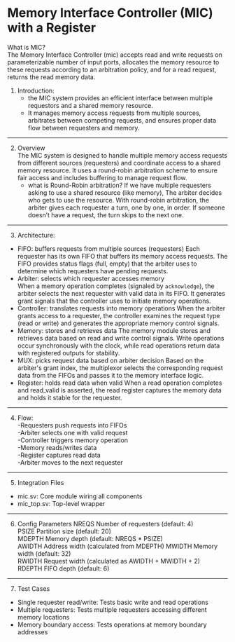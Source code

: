 # Memory Interface Controller (MIC) with a Register

What is MIC?  
The Memory Interface Controller (mic) accepts read and write requests on parameterizable number of input ports, allocates the memory resource to these requests according to an arbitration policy, and for a read request, returns the read memory data.

1. Introduction:  
   * the MIC system provides an efficient interface between multiple requestors and a shared memory resource.  
   * It manages memory access requests from multiple sources, arbitrates between competing requests, and ensures proper data flow between requesters and memory.
-------------
2. Overview  
The MIC system is designed to handle multiple memory access requests from different sources (requesters) and coordinate access to a shared memory resource. It uses a round-robin arbitration scheme to ensure fair access and includes buffering to manage request flow.
    * what is Round-Robin arbitration?
If we have multiple requesters asking to use a shared resource (like memory),
The arbiter decides who gets to use the resource. With round-robin arbitration, the arbiter gives each requester a turn, one by one, in order.
If someone doesn’t have a request, the turn skips to the next one.
-------------
3. Architecture:
   
- FIFO: buffers requests from multiple sources (requesters)
  Each requester has its own FIFO that buffers its memory access requests. The FIFO provides status flags (full, empty) that the arbiter uses to determine which requesters have pending requests.
- Arbiter: selects which requester accesses memory  
    When a memory operation completes (signaled by `acknowledge`), the arbiter selects the next requester with valid data in its FIFO. It generates grant signals that the controller uses to initiate memory operations.
- Controller: translates requests into memory operations
  When the arbiter grants access to a requester, the controller examines the request type (read or write) and generates the appropriate memory control signals. 
- Memory: stores and retrieves data
  The memory module stores and retrieves data based on read and write control signals. Write operations occur synchronously with the clock, while read operations return data with registered outputs for stability.
- MUX: picks request data based on arbiter decision
  Based on the arbiter's grant index, the multiplexor selects the corresponding request data from the FIFOs and passes it to the memory interface logic.
- Register: holds read data when valid
  When a read operation completes and read_valid is asserted, the read register captures the memory data and holds it stable for the requester.

---
4. Flow:  
-Requesters push requests into FIFOs  
-Arbiter selects one with valid request  
-Controller triggers memory operation  
-Memory reads/writes data  
-Register captures read data  
-Arbiter moves to the next requester  

---

5. Integration Files
- mic.sv: Core module wiring all components
- mic_top.sv: Top-level wrapper
---

6. Config Parameters 
  NREQS     Number of requesters (default: 4)    
  PSIZE     Partition size (default: 20)  
  MDEPTH    Memory depth (default: NREQS * PSIZE)  
  AWIDTH    Address width (calculated from MDEPTH)
  MWIDTH    Memory width  (default: 32)  
  RWIDTH    Request width (calculated as AWIDTH + MWIDTH + 2)  
  RDEPTH    FIFO depth  (default: 6)  

---

7. Test Cases
- Single requester read/write: Tests basic write and read operations
- Multiple requesters: Tests multiple requesters accessing different memory locations
- Memory boundary access: Tests operations at memory boundary addresses

